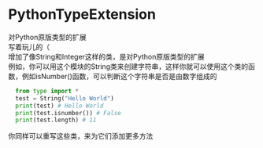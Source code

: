 # PythonTypeExtension
对Python原版类型的扩展<br>
写着玩儿的（<br>
增加了像String和Integer这样的类，是对Python原版类型的扩展<br>
例如，你可以用这个模块的String类来创建字符串，这样你就可以使用这个类的函数，例如isNumber()函数，可以判断这个字符串是否是由数字组成的<br>
```Python
  from type import *
  test = String("Hello World")
  print(test) # Hello World
  print(test.isnumber()) # False
  print(test.length) # 11
```
你同样可以重写这些类，来为它们添加更多方法<br>
